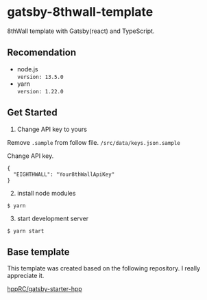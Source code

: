 # gatsby-8thwall-template

8thWall template with Gatsby(react) and TypeScript.

## Recomendation

- node.js  
   `version: 13.5.0`
- yarn  
   `version: 1.22.0`

## Get Started

1. Change API key to yours

Remove `.sample` from follow file.
`/src/data/keys.json.sample`

Change API key.

```
{
  "EIGHTHWALL": "Your8thWallApiKey"
}
```

2. install node modules

```
$ yarn
```

3. start development server

```
$ yarn start
```

## Base template

This template was created based on the following repository. I really appreciate it.

[hppRC/gatsby-starter-hpp](https://github.com/hppRC/gatsby-starter-hpp)
